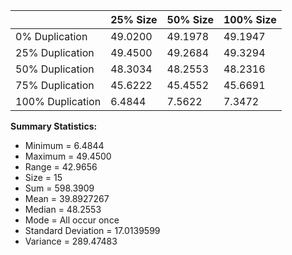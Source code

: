 |                  | 25% Size | 50% Size | 100% Size |
|------------------|----------|----------|-----------|
| 0% Duplication   | 49.0200  | 49.1978  | 49.1947   |
| 25% Duplication  | 49.4500  | 49.2684  | 49.3294   |
| 50% Duplication  | 48.3034  | 48.2553  | 48.2316   |
| 75% Duplication  | 45.6222  | 45.4552  | 45.6691   |
| 100% Duplication | 6.4844   | 7.5622   | 7.3472    |

**Summary Statistics:**
- Minimum =	6.4844
- Maximum =	49.4500
- Range =	42.9656
- Size =	15
- Sum =	598.3909
- Mean =	39.8927267
- Median =	48.2553
- Mode = All occur once
- Standard Deviation =	17.0139599
- Variance =	289.47483

